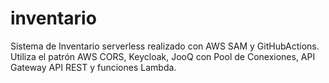 # inventario
Sistema de Inventario serverless realizado con AWS SAM y GitHubActions. Utiliza el patrón AWS CORS, Keycloak, JooQ con Pool de Conexiones, API Gateway API REST y funciones Lambda.
